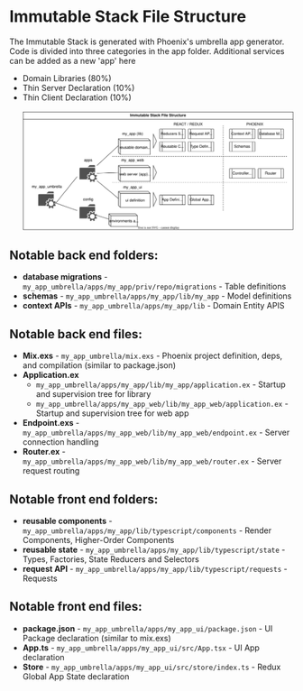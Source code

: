 # Immutable Stack File Structure

The Immutable Stack is generated with Phoenix's umbrella app generator. Code is divided into three categories in the app folder. Additional services can be added as a new 'app' here
* Domain Libraries (80%)
* Thin Server Declaration (10%)
* Thin Client Declaration (10%)
<br><br>
![general file structure diagram](https://raw.githubusercontent.com/Macioa/ImmutableStuff/master/filestructure.drawio.svg)

## Notable back end folders:
* **database migrations** - `my_app_umbrella/apps/my_app/priv/repo/migrations` - Table definitions
* **schemas** - `my_app_umbrella/apps/my_app/lib/my_app` - Model definitions
* **context APIs** - `my_app_umbrella/apps/my_app/lib` - Domain Entity APIS

## Notable back end files:
* **Mix.exs** - `my_app_umbrella/mix.exs` - Phoenix project definition, deps, and compilation (similar to package.json) 
* **Application.ex**
  - `my_app_umbrella/apps/my_app/lib/my_app/application.ex` - Startup and supervision tree for library
  - `my_app_umbrella/apps/my_app_web/lib/my_app_web/application.ex` - Startup and supervision tree for web app
* **Endpoint.exs** - `my_app_umbrella/apps/my_app_web/lib/my_app_web/endpoint.ex` - Server connection handling
* **Router.ex** - `my_app_umbrella/apps/my_app_web/lib/my_app_web/router.ex` - Server request routing

## Notable front end folders:
* **reusable components** - `my_app_umbrella/apps/my_app/lib/typescript/components` - Render Components, Higher-Order Components
* **reusable state** - `my_app_umbrella/apps/my_app/lib/typescript/state` - Types, Factories, State Reducers and Selectors
* **request API** - `my_app_umbrella/apps/my_app/lib/typescript/requests` - Requests


## Notable front end files:
* **package.json** - `my_app_umbrella/apps/my_app_ui/package.json` - UI Package declaration (similar to mix.exs)
* **App.ts** - `my_app_umbrella/apps/my_app_ui/src/App.tsx` - UI App declaration
* **Store** - `my_app_umbrella/apps/my_app_ui/src/store/index.ts` - Redux Global App State declaration